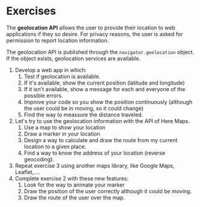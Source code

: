 # Exercises
The **geolocation API** allows the user to provide their location to web applications if they so desire. For privacy reasons, the user is asked for permission to report location information.

The geolocation API is published through the `navigator.geolocation` object. If the object exists, geolocation services are available.

1. Develop a web app in which:
   1. Test if geolocation is available.
   2. If it's available, show the current position (latitude and longitude)
   3. If it isn't available, show a message for each and everyone of the possible errors.
   4. Improve your code so you show the position continuously (although the user could be in moving, so it could change)
   5. Find the way to meassure the distance traveled.
2. Let's try to use the geolocation information with the API of Here Maps.
   1. Use a map to show your location
   2. Draw a marker in your location
   3. Design a way to calculate and draw the route from my current location to a given place.
   4. Find a way to know the address of your location (reverse geocoding).
3. Repeat exercise 3 using another maps library, like Google Maps, Leaflet,....
4. Complete exercise 2 with these new features:
   1. Look for the way to animate your marker
   2. Draw the position of the user correctly although it could be moving.
   3. Draw the route of the user over the map.
